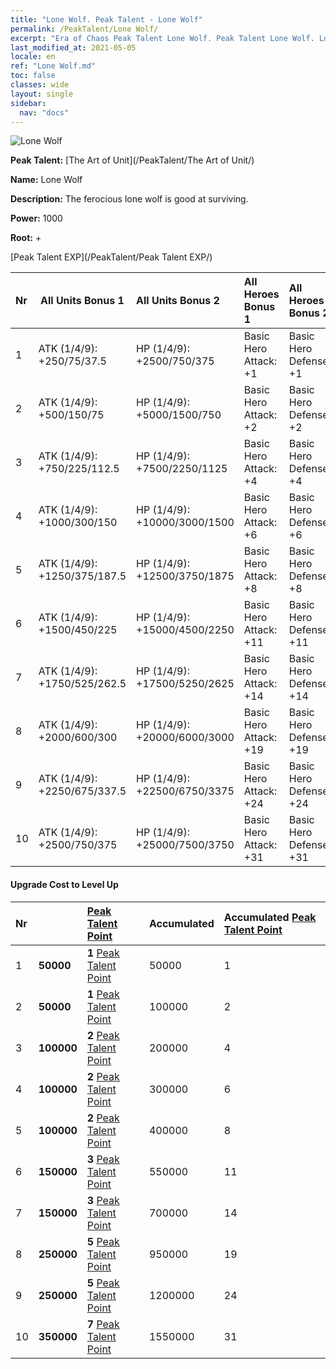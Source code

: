 ```yaml
---
title: "Lone Wolf. Peak Talent - Lone Wolf"
permalink: /PeakTalent/Lone Wolf/
excerpt: "Era of Chaos Peak Talent Lone Wolf. Peak Talent Lone Wolf. Lone Wolf"
last_modified_at: 2021-05-05
locale: en
ref: "Lone Wolf.md"
toc: false
classes: wide
layout: single
sidebar:
  nav: "docs"
---
```


  ![Lone Wolf](/images/pt/talent_2001.png)

  **Peak Talent:** [The Art of Unit](/PeakTalent/The Art of Unit/)

  **Name:** Lone Wolf

  **Description:** The ferocious lone wolf is good at surviving.

  **Power:** 1000

  **Root:** +

  [Peak Talent EXP](/PeakTalent/Peak Talent EXP/)

  | Nr | All Units Bonus 1 | All Units Bonus 2 | All Heroes Bonus 1 | All Heroes Bonus 2 |
  |:---|--------------|:-------------|:-------------|:-------------|
  | 1 | ATK (1/4/9): +250/75/37.5 | HP (1/4/9): +2500/750/375 | Basic Hero Attack: +1 | Basic Hero Defense: +1 |
  | 2 | ATK (1/4/9): +500/150/75 | HP (1/4/9): +5000/1500/750 | Basic Hero Attack: +2 | Basic Hero Defense: +2 |
  | 3 | ATK (1/4/9): +750/225/112.5 | HP (1/4/9): +7500/2250/1125 | Basic Hero Attack: +4 | Basic Hero Defense: +4 |
  | 4 | ATK (1/4/9): +1000/300/150 | HP (1/4/9): +10000/3000/1500 | Basic Hero Attack: +6 | Basic Hero Defense: +6 |
  | 5 | ATK (1/4/9): +1250/375/187.5 | HP (1/4/9): +12500/3750/1875 | Basic Hero Attack: +8 | Basic Hero Defense: +8 |
  | 6 | ATK (1/4/9): +1500/450/225 | HP (1/4/9): +15000/4500/2250 | Basic Hero Attack: +11 | Basic Hero Defense: +11 |
  | 7 | ATK (1/4/9): +1750/525/262.5 | HP (1/4/9): +17500/5250/2625 | Basic Hero Attack: +14 | Basic Hero Defense: +14 |
  | 8 | ATK (1/4/9): +2000/600/300 | HP (1/4/9): +20000/6000/3000 | Basic Hero Attack: +19 | Basic Hero Defense: +19 |
  | 9 | ATK (1/4/9): +2250/675/337.5 | HP (1/4/9): +22500/6750/3375 | Basic Hero Attack: +24 | Basic Hero Defense: +24 |
  | 10 | ATK (1/4/9): +2500/750/375 | HP (1/4/9): +25000/7500/3750 | Basic Hero Attack: +31 | Basic Hero Defense: +31 |


#### Upgrade Cost to Level Up

  | Nr | <i class="fas fa-coins"/> | [Peak Talent Point](/Items/con_934/) | Accumulated <i class="fas fa-coins"/> | Accumulated [Peak Talent Point](/Items/con_934/) |
  |:---|--------------|:-------------|:-------------|:-------------|
  | 1 | **50000** | **1** [Peak Talent Point](/Items/con_934/) | 50000 | 1 |
  | 2 | **50000** | **1** [Peak Talent Point](/Items/con_934/) | 100000 | 2 |
  | 3 | **100000** | **2** [Peak Talent Point](/Items/con_934/) | 200000 | 4 |
  | 4 | **100000** | **2** [Peak Talent Point](/Items/con_934/) | 300000 | 6 |
  | 5 | **100000** | **2** [Peak Talent Point](/Items/con_934/) | 400000 | 8 |
  | 6 | **150000** | **3** [Peak Talent Point](/Items/con_934/) | 550000 | 11 |
  | 7 | **150000** | **3** [Peak Talent Point](/Items/con_934/) | 700000 | 14 |
  | 8 | **250000** | **5** [Peak Talent Point](/Items/con_934/) | 950000 | 19 |
  | 9 | **250000** | **5** [Peak Talent Point](/Items/con_934/) | 1200000 | 24 |
  | 10 | **350000** | **7** [Peak Talent Point](/Items/con_934/) | 1550000 | 31 |
